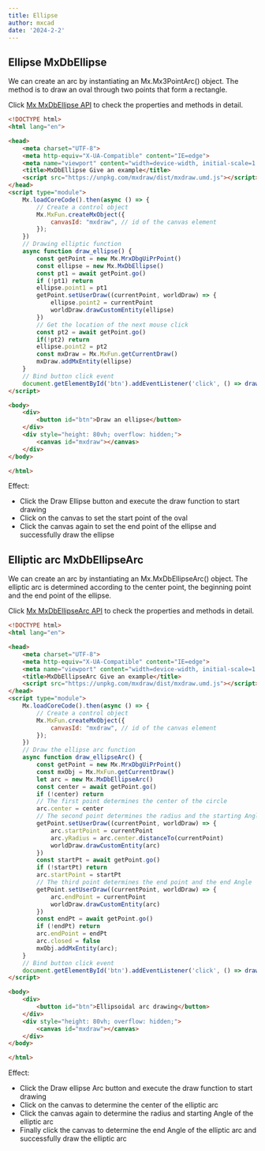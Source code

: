 ```yaml
---
title: Ellipse
author: mxcad
date: '2024-2-2'
---
```


## Ellipse MxDbEllipse

We can create an arc by instantiating an Mx.Mx3PointArc() object.
The method is to draw an oval through two points that form a rectangle.

Click [Mx MxDbEllipse API](https://mxcad.github.io/mxdraw_api_docs/classes/MxDbEllipse.html) to check the properties and methods in detail.

``` html
<!DOCTYPE html>
<html lang="en">

<head>
    <meta charset="UTF-8">
    <meta http-equiv="X-UA-Compatible" content="IE=edge">
    <meta name="viewport" content="width=device-width, initial-scale=1.0">
    <title>MxDbEllipse Give an example</title>
    <script src="https://unpkg.com/mxdraw/dist/mxdraw.umd.js"></script>
</head>
<script type="module">
    Mx.loadCoreCode().then(async () => {
        // Create a control object
        Mx.MxFun.createMxObject({
            canvasId: "mxdraw", // id of the canvas element
        });
    })
    // Drawing elliptic function
    async function draw_ellipse() {
        const getPoint = new Mx.MrxDbgUiPrPoint()
        const ellipse = new Mx.MxDbEllipse()
        const pt1 = await getPoint.go()
        if (!pt1) return
        ellipse.point1 = pt1
        getPoint.setUserDraw((currentPoint, worldDraw) => {
            ellipse.point2 = currentPoint
            worldDraw.drawCustomEntity(ellipse)
        })
        // Get the location of the next mouse click
        const pt2 = await getPoint.go()
        if(!pt2) return
        ellipse.point2 = pt2
        const mxDraw = Mx.MxFun.getCurrentDraw()
        mxDraw.addMxEntity(ellipse)
    }
    // Bind button click event
    document.getElementById('btn').addEventListener('click', () => draw_ellipse())
</script>

<body>
    <div>
        <button id="btn">Draw an ellipse</button>
    </div>
    <div style="height: 80vh; overflow: hidden;">
        <canvas id="mxdraw"></canvas>
    </div>
</body>

</html>
```
Effect:
* Click the Draw Ellipse button and execute the draw function to start drawing
* Click on the canvas to set the start point of the oval
* Click the canvas again to set the end point of the ellipse and successfully draw the ellipse

<demo :url="$withBase('/samples/graph/MxDbEllipse.html')" />   

## Elliptic arc MxDbEllipseArc

We can create an arc by instantiating an Mx.MxDbEllipseArc() object.
The elliptic arc is determined according to the center point, the beginning point and the end point of the ellipse.

Click [Mx MxDbEllipseArc API](https://mxcad.github.io/mxdraw_api_docs/classes/MxDbEllipse.html) to check the properties and methods in detail.

```html
<!DOCTYPE html>
<html lang="en">

<head>
    <meta charset="UTF-8">
    <meta http-equiv="X-UA-Compatible" content="IE=edge">
    <meta name="viewport" content="width=device-width, initial-scale=1.0">
    <title>MxDbEllipseArc Give an example</title>
    <script src="https://unpkg.com/mxdraw/dist/mxdraw.umd.js"></script>
</head>
<script type="module">
    Mx.loadCoreCode().then(async () => {
        // Create a control object
        Mx.MxFun.createMxObject({
            canvasId: "mxdraw", // id of the canvas element
        });
    })
    // Draw the ellipse arc function
    async function draw_ellipseArc() {
        const getPoint = new Mx.MrxDbgUiPrPoint()
        const mxObj = Mx.MxFun.getCurrentDraw()
        let arc = new Mx.MxDbEllipseArc()
        const center = await getPoint.go()
        if (!center) return
        // The first point determines the center of the circle
        arc.center = center
        // The second point determines the radius and the starting Angle
        getPoint.setUserDraw((currentPoint, worldDraw) => {
            arc.startPoint = currentPoint
            arc.yRadius = arc.center.distanceTo(currentPoint)
            worldDraw.drawCustomEntity(arc)
        })
        const startPt = await getPoint.go()
        if (!startPt) return
        arc.startPoint = startPt
        // The third point determines the end point and the end Angle
        getPoint.setUserDraw((currentPoint, worldDraw) => {
            arc.endPoint = currentPoint
            worldDraw.drawCustomEntity(arc)
        })
        const endPt = await getPoint.go()
        if (!endPt) return
        arc.endPoint = endPt
        arc.closed = false
        mxObj.addMxEntity(arc);
    }
    // Bind button click event
    document.getElementById('btn').addEventListener('click', () => draw_ellipseArc())
</script>

<body>
    <div>
        <button id="btn">Ellipsoidal arc drawing</button>
    </div>
    <div style="height: 80vh; overflow: hidden;">
        <canvas id="mxdraw"></canvas>
    </div>
</body>

</html>
```
Effect:
* Click the Draw ellipse Arc button and execute the draw function to start drawing
* Click on the canvas to determine the center of the elliptic arc
* Click the canvas again to determine the radius and starting Angle of the elliptic arc
* Finally click the canvas to determine the end Angle of the elliptic arc and successfully draw the elliptic arc

<demo :url="$withBase('/samples/graph/MxDbEllipseArc.html')" />   